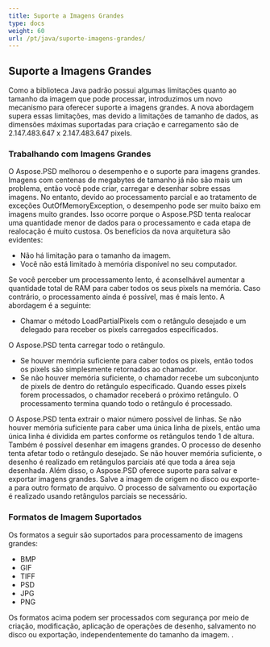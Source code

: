 ```yaml
---
title: Suporte a Imagens Grandes
type: docs
weight: 60
url: /pt/java/suporte-imagens-grandes/
---
```


## **Suporte a Imagens Grandes**
Como a biblioteca Java padrão possui algumas limitações quanto ao tamanho da imagem que pode processar, introduzimos um novo mecanismo para oferecer suporte a imagens grandes. A nova abordagem supera essas limitações, mas devido a limitações de tamanho de dados, as dimensões máximas suportadas para criação e carregamento são de 2.147.483.647 x 2.147.483.647 pixels.
### **Trabalhando com Imagens Grandes**
O Aspose.PSD melhorou o desempenho e o suporte para imagens grandes. Imagens com centenas de megabytes de tamanho já não são mais um problema, então você pode criar, carregar e desenhar sobre essas imagens. No entanto, devido ao processamento parcial e ao tratamento de exceções OutOfMemoryException, o desempenho pode ser muito baixo em imagens muito grandes. Isso ocorre porque o Aspose.PSD tenta realocar uma quantidade menor de dados para o processamento e cada etapa de realocação é muito custosa. Os benefícios da nova arquitetura são evidentes:

- Não há limitação para o tamanho da imagem.
- Você não está limitado à memória disponível no seu computador.

Se você perceber um processamento lento, é aconselhável aumentar a quantidade total de RAM para caber todos os seus pixels na memória. Caso contrário, o processamento ainda é possível, mas é mais lento. A abordagem é a seguinte:

- Chamar o método LoadPartialPixels com o retângulo desejado e um delegado para receber os pixels carregados especificados.

O Aspose.PSD tenta carregar todo o retângulo.

- Se houver memória suficiente para caber todos os pixels, então todos os pixels são simplesmente retornados ao chamador.
- Se não houver memória suficiente, o chamador recebe um subconjunto de pixels de dentro do retângulo especificado. Quando esses pixels forem processados, o chamador receberá o próximo retângulo. O processamento termina quando todo o retângulo é processado.

O Aspose.PSD tenta extrair o maior número possível de linhas. Se não houver memória suficiente para caber uma única linha de pixels, então uma única linha é dividida em partes conforme os retângulos tendo 1 de altura. Também é possível desenhar em imagens grandes. O processo de desenho tenta afetar todo o retângulo desejado. Se não houver memória suficiente, o desenho é realizado em retângulos parciais até que toda a área seja desenhada. Além disso, o Aspose.PSD oferece suporte para salvar e exportar imagens grandes. Salve a imagem de origem no disco ou exporte-a para outro formato de arquivo. O processo de salvamento ou exportação é realizado usando retângulos parciais se necessário.
### **Formatos de Imagem Suportados**
Os formatos a seguir são suportados para processamento de imagens grandes:

- BMP
- GIF
- TIFF
- PSD
- JPG
- PNG

Os formatos acima podem ser processados com segurança por meio de criação, modificação, aplicação de operações de desenho, salvamento no disco ou exportação, independentemente do tamanho da imagem.
.


